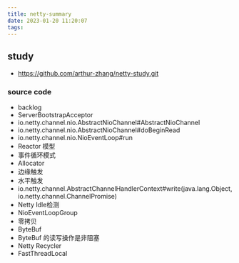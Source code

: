 ```yaml
---
title: netty-summary
date: 2023-01-20 11:20:07
tags:
---
```




## study
- https://github.com/arthur-zhang/netty-study.git

### source code
- backlog
- ServerBootstrapAcceptor
- io.netty.channel.nio.AbstractNioChannel#AbstractNioChannel 
- io.netty.channel.nio.AbstractNioChannel#doBeginRead
- io.netty.channel.nio.NioEventLoop#run
- Reactor 模型
- 事件循环模式
- Allocator
- 边缘触发
- 水平触发
- io.netty.channel.AbstractChannelHandlerContext#write(java.lang.Object, io.netty.channel.ChannelPromise)
- Netty Idle检测
- NioEventLoopGroup
- 零拷贝
- ByteBuf
- ByteBuf 的读写操作是非阻塞
- Netty Recycler
- FastThreadLocal